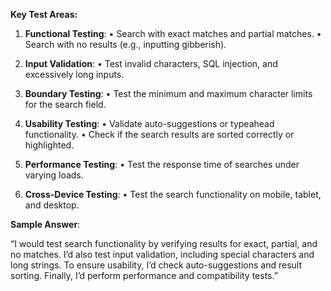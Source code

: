 **Key Test Areas:**

1. **Functional Testing**:
• Search with exact matches and partial matches.
• Search with no results (e.g., inputting gibberish).

2. **Input Validation**:
• Test invalid characters, SQL injection, and excessively long inputs.

3. **Boundary Testing**:
• Test the minimum and maximum character limits for the search field.

4. **Usability Testing**:
• Validate auto-suggestions or typeahead functionality.
• Check if the search results are sorted correctly or highlighted.

5. **Performance Testing**:
• Test the response time of searches under varying loads.

6. **Cross-Device Testing**:
• Test the search functionality on mobile, tablet, and desktop.

**Sample Answer**:

“I would test search functionality by verifying results for exact, partial, and no matches. I’d also test input validation, including special characters and long strings. To ensure usability, I’d check auto-suggestions and result sorting. Finally, I’d perform performance and compatibility tests.”